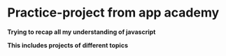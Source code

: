 # Practice-project from app academy

**Trying to recap all my understanding of javascript**

**This includes projects of different topics**
